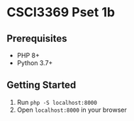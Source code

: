 # CSCI3369 Pset 1b

## Prerequisites

- PHP 8+
- Python 3.7+

## Getting Started

1. Run `php -S localhost:8000`
2. Open `localhost:8000` in your browser
